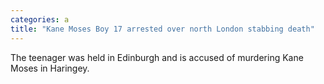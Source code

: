 ```yaml
---
categories: a
title: "Kane Moses Boy 17 arrested over north London stabbing death"
---
```

The teenager was held in Edinburgh and is accused of murdering Kane Moses in Haringey.